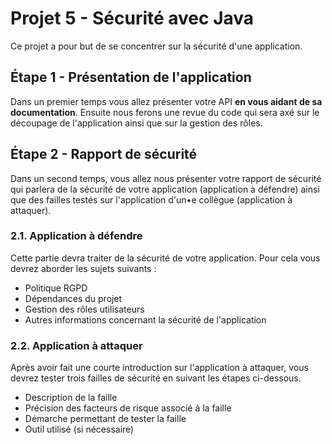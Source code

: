 # Projet 5 - Sécurité avec Java

Ce projet a pour but de se concentrer sur la sécurité d'une application.


## Étape 1 - Présentation de l'application

Dans un premier temps vous allez présenter votre API **en vous aidant de sa documentation**. 
Ensuite nous ferons une revue du code qui sera axé sur le découpage de l'application ainsi que sur la gestion des rôles.


## Étape 2 - Rapport de sécurité

Dans un second temps, vous allez nous présenter votre rapport de sécurité qui parlera de la sécurité de votre application (application à défendre) ainsi que des failles testés sur l'application d'un•e collègue (application à attaquer).

### 2.1. Application à défendre

Cette partie devra traiter de la sécurité de votre application. Pour cela vous devrez aborder les sujets suivants :

- Politique RGPD
- Dépendances du projet
- Gestion des rôles utilisateurs
- Autres informations concernant la sécurité de l'application


### 2.2. Application à attaquer

Après avoir fait une courte introduction sur l'application à attaquer, vous devrez tester trois failles de sécurité en suivant les étapes ci-dessous.

- Description de la faille
- Précision des facteurs de risque associé à la faille
- Démarche permettant de tester la faille
- Outil utilisé (si nécessaire)


